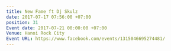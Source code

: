 ```yaml
---
title: New Fame ft Dj Skulz
date: 2017-07-17 07:56:00 +07:00
position: 31
Event date: 2017-07-21 00:00:00 +07:00
Venue: Hanoi Rock City
Event URL: https://www.facebook.com/events/1315046695274481/
---
```


